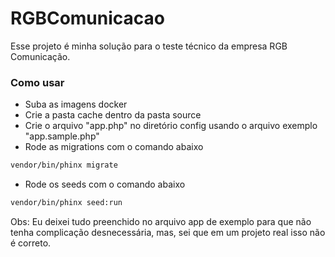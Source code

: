 # RGBComunicacao

Esse projeto é minha solução para o teste técnico da empresa RGB Comunicação.

### Como usar

- Suba as imagens docker
- Crie a pasta cache dentro da pasta source
- Crie o arquivo "app.php" no diretório config usando o arquivo exemplo "app.sample.php"
- Rode as migrations com o comando abaixo
```bash
vendor/bin/phinx migrate
```
- Rode os seeds com o comando abaixo
```bash
vendor/bin/phinx seed:run
```
Obs: Eu deixei tudo preenchido no arquivo app de exemplo para que não tenha complicação desnecessária, mas, sei que em um projeto real isso não é correto.
